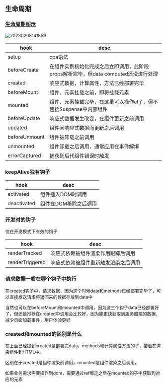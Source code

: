 ## 生命周期

### [生命周期图示](https://cn.vuejs.org/guide/essentials/lifecycle.html#lifecycle-diagram)
![20230208141859](https://raw.githubusercontent.com/QC2168/note-img/main/20230208141859.png)


| hook          | desc                                                                               |
| ------------- | ---------------------------------------------------------------------------------- |
| setup         | cpa语法                                                                            |
| beforeCreate  | 在组件实例初始化完成之后立即调用，此阶段props解析完毕，但data computed还没进行处理 |
| created       | 响应式数据，计算属性，方法已经部署完毕                                             |
| beforeMount   | 组件、元素挂载之前，即将挂载元素                                                   |
| mounted       | 组件、元素挂载完毕，在这里可以操作el了，但不包括Suspense中内部组件                 |
| beforeUpdate  | 响应式数据发生改变，在组件更新之前调用                                             |
| updated       | 组件因响应式数据而更新之后调用                                                     |
| beforeUnmount | 组件被卸载之前调用                                                                 |
| unmounted     | 组件卸载之后调用，通常应用在事件解绑                                               |
| errorCaptured | 捕获到后代组件错误时触发                                                           |

### keepAlive独有钩子

| hook        | desc                  |
| ----------- | --------------------- |
| activated   | 组件插入DOM时调用     |
| deactivated | 组件在DOM移除之后调用 |

### 开发时的钩子

仅在开发模式下有效的钩子

| hook            | desc                                 |
| --------------- | ------------------------------------ |
| renderTracked   | 响应式依赖被组件渲染作用跟踪后调用   |
| renderTriggered | 响应式依赖被组件重新触发渲染之后调用 |

### 请求数据一般在哪个钩子中执行

在created钩子中，请求数据，因为这个时候data和methods已经部署完毕了，可以直接发送请求将返回来的数据存放到data中

当然也可以在beforeMount和mounted中调用，因为这三个钩子data已经部署好了，但还是推荐在created中调用会比较好，因为能更快获取到服务器端的数据，减少页面加载事件，用户体验更好

### created和mounted的区别是什么

在上面已经提到created是部署完data，methods和计算属性方法的了，接着在渲染组件到HTML中。

区别在于created是组件渲染前调用，mounted是组件渲染之后调用。

如果业务需求需要操作到dom，需要通过ref绑定之后在mounted钩子中获取到对应的元素